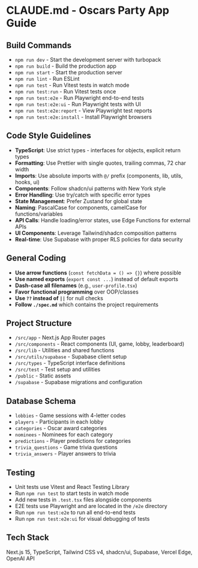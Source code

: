 # CLAUDE.md - Oscars Party App Guide

## Build Commands
- `npm run dev` - Start the development server with turbopack
- `npm run build` - Build the production app
- `npm run start` - Start the production server
- `npm run lint` - Run ESLint
- `npm run test` - Run Vitest tests in watch mode
- `npm run test:run` - Run Vitest tests once
- `npm run test:e2e` - Run Playwright end-to-end tests
- `npm run test:e2e:ui` - Run Playwright tests with UI
- `npm run test:e2e:report` - View Playwright test reports
- `npm run test:e2e:install` - Install Playwright browsers

## Code Style Guidelines
- **TypeScript**: Use strict types - interfaces for objects, explicit return types
- **Formatting**: Use Prettier with single quotes, trailing commas, 72 char width
- **Imports**: Use absolute imports with `@/` prefix (components, lib, utils, hooks, ui)
- **Components**: Follow shadcn/ui patterns with New York style
- **Error Handling**: Use try/catch with specific error types
- **State Management**: Prefer Zustand for global state
- **Naming**: PascalCase for components, camelCase for functions/variables
- **API Calls**: Handle loading/error states, use Edge Functions for external APIs
- **UI Components**: Leverage Tailwind/shadcn composition patterns
- **Real-time**: Use Supabase with proper RLS policies for data security

## General Coding
- **Use arrow functions** (`const fetchData = () => {}`) where possible
- **Use named exports** (`export const ...`) instead of default exports
- **Dash-case all filenames** (e.g., `user-profile.tsx`)
- **Favor functional programming** over OOP/classes
- **Use `??` instead of `||`** for null checks
- **Follow `./spec.md`** which contains the project requirements

## Project Structure
- `/src/app` - Next.js App Router pages
- `/src/components` - React components (UI, game, lobby, leaderboard)
- `/src/lib` - Utilities and shared functions
- `/src/utils/supabase` - Supabase client setup
- `/src/types` - TypeScript interface definitions
- `/src/test` - Test setup and utilities
- `/public` - Static assets
- `/supabase` - Supabase migrations and configuration

## Database Schema
- `lobbies` - Game sessions with 4-letter codes
- `players` - Participants in each lobby
- `categories` - Oscar award categories
- `nominees` - Nominees for each category
- `predictions` - Player predictions for categories
- `trivia_questions` - Game trivia questions
- `trivia_answers` - Player answers to trivia

## Testing
- Unit tests use Vitest and React Testing Library
- Run `npm run test` to start tests in watch mode
- Add new tests in `.test.tsx` files alongside components
- E2E tests use Playwright and are located in the `/e2e` directory
- Run `npm run test:e2e` to run all end-to-end tests
- Run `npm run test:e2e:ui` for visual debugging of tests

## Tech Stack
Next.js 15, TypeScript, Tailwind CSS v4, shadcn/ui, Supabase, Vercel Edge, OpenAI API